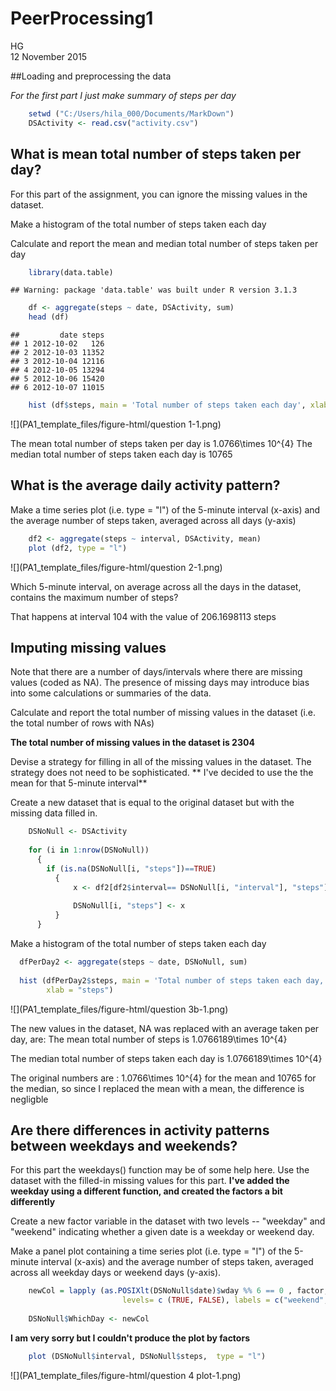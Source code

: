 # PeerProcessing1
HG  
12 November 2015  

##Loading and preprocessing the data

*For the first part I just make summary of steps per day*



```r
    setwd ("C:/Users/hila_000/Documents/MarkDown")
    DSActivity <- read.csv("activity.csv")
```


## What is mean total number of steps taken per day?


For this part of the assignment, you can ignore the missing values in the dataset.

Make a histogram of the total number of steps taken each day

Calculate and report the mean and median total number of steps taken per day


```r
    library(data.table)
```

```
## Warning: package 'data.table' was built under R version 3.1.3
```

```r
    df <- aggregate(steps ~ date, DSActivity, sum)
    head (df)
```

```
##         date steps
## 1 2012-10-02   126
## 2 2012-10-03 11352
## 3 2012-10-04 12116
## 4 2012-10-05 13294
## 5 2012-10-06 15420
## 6 2012-10-07 11015
```

```r
    hist (df$steps, main = 'Total number of steps taken each day', xlab = "steps")
```

![](PA1_template_files/figure-html/question 1-1.png) 
  
  
The mean total number of steps taken  per day is 1.0766\times 10^{4}
The median total number of steps taken each day is 10765

## What is the average daily activity pattern?

Make a time series plot (i.e. type = "l") of the 5-minute interval (x-axis) and the average number of steps taken, averaged across all days (y-axis)




```r
    df2 <- aggregate(steps ~ interval, DSActivity, mean)
    plot (df2, type = "l")
```

![](PA1_template_files/figure-html/question 2-1.png) 
  
  
Which 5-minute interval, on average across all the days in the dataset, contains the maximum number of steps?  

That happens at interval 104 with the value of 206.1698113 steps


## Imputing missing values

Note that there are a number of days/intervals where there are missing values (coded as NA). The presence of missing days may introduce bias into some calculations or summaries of the data.

Calculate and report the total number of missing values in the dataset (i.e. the total number of rows with NAs)  

**The total number of missing values in the dataset is 2304**

Devise a strategy for filling in all of the missing values in the dataset. The strategy does not need to be sophisticated. 
** I've decided to use the the mean for that 5-minute interval**

Create a new dataset that is equal to the original dataset but with the missing data filled in.


```r
    DSNoNull <- DSActivity
    
    for (i in 1:nrow(DSNoNull))
      {
        if (is.na(DSNoNull[i, "steps"])==TRUE)
          {
              x <- df2[df2$interval== DSNoNull[i, "interval"], "steps"]
              
              DSNoNull[i, "steps"] <- x
          }
      }
```

Make a histogram of the total number of steps taken each day  



```r
  dfPerDay2 <- aggregate(steps ~ date, DSNoNull, sum)
  
  hist (dfPerDay2$steps, main = 'Total number of steps taken each day, NA replaced with average',
        xlab = "steps")
```

![](PA1_template_files/figure-html/question 3b-1.png) 
  

The new values in the dataset,  NA was replaced with an average taken per day, are: 
The mean total number of steps is 1.0766189\times 10^{4}  

The median total number of steps taken each day is 1.0766189\times 10^{4} 

The original numbers are : 1.0766\times 10^{4} for the mean and 10765 for the median, so since I replaced the mean with a mean, the difference is negligble

  
 
## Are there differences in activity patterns between weekdays and weekends?

For this part the weekdays() function may be of some help here. Use the dataset with the filled-in missing values for this part.
**I've added the weekday using a different function, and created the factors a bit differently**

Create a new factor variable in the dataset with two levels -- "weekday" and "weekend" indicating whether a given date is a weekday or weekend day.

Make a panel plot containing a time series plot (i.e. type = "l") of the 5-minute interval (x-axis) and the average number of steps taken, averaged across all weekday days or weekend days (y-axis). 


```r
    newCol = lapply (as.POSIXlt(DSNoNull$date)$wday %% 6 == 0 , factor, 
                         levels= c (TRUE, FALSE), labels = c("weekend","weekdays"))
                         
    DSNoNull$WhichDay <- newCol
```

**I am very sorry but I couldn't produce the plot by factors**

```r
    plot (DSNoNull$interval, DSNoNull$steps,  type = "l")
```

![](PA1_template_files/figure-html/question 4 plot-1.png) 
